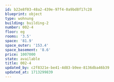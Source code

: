```yaml
---
id: b22e8f03-48a2-439e-97f4-0a9bd8f17c28
blueprint: object
type: wohnung
building: building-2
number: 002-4
floor: eg
rooms: '3.5'
space: '81.9'
space_outer: '153.4'
space_basement: '8.6'
price: 1007000
state: available
title: 002-4
updated_by: c2f8321e-be41-4d83-b9ee-8136dba46b39
updated_at: 1713299839
---
```


